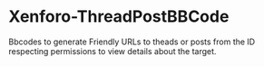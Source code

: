 Xenforo-ThreadPostBBCode
======================

Bbcodes to generate Friendly URLs to theads or posts from the ID respecting permissions to view details about the target.
